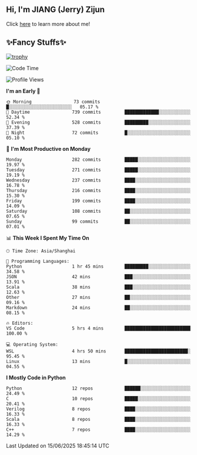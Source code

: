 ## Hi, I'm JIANG (Jerry) Zijun

Click [here](https://jzjerry.github.io/about/) to learn more about me!

## ✨Fancy Stuffs✨
[![trophy](https://github-profile-trophy.vercel.app/?username=jzjerry&theme=onedark)](https://github.com/ryo-ma/github-profile-trophy)
<!--START_SECTION:waka-->
![Code Time](http://img.shields.io/badge/Code%20Time-1%2C349%20hrs%2057%20mins-blue)

![Profile Views](http://img.shields.io/badge/Profile%20Views-4-blue)

**I'm an Early 🐤** 

```text
🌞 Morning                73 commits          █░░░░░░░░░░░░░░░░░░░░░░░░   05.17 % 
🌆 Daytime                739 commits         █████████████░░░░░░░░░░░░   52.34 % 
🌃 Evening                528 commits         █████████░░░░░░░░░░░░░░░░   37.39 % 
🌙 Night                  72 commits          █░░░░░░░░░░░░░░░░░░░░░░░░   05.10 % 
```
📅 **I'm Most Productive on Monday** 

```text
Monday                   282 commits         █████░░░░░░░░░░░░░░░░░░░░   19.97 % 
Tuesday                  271 commits         █████░░░░░░░░░░░░░░░░░░░░   19.19 % 
Wednesday                237 commits         ████░░░░░░░░░░░░░░░░░░░░░   16.78 % 
Thursday                 216 commits         ████░░░░░░░░░░░░░░░░░░░░░   15.30 % 
Friday                   199 commits         ████░░░░░░░░░░░░░░░░░░░░░   14.09 % 
Saturday                 108 commits         ██░░░░░░░░░░░░░░░░░░░░░░░   07.65 % 
Sunday                   99 commits          ██░░░░░░░░░░░░░░░░░░░░░░░   07.01 % 
```


📊 **This Week I Spent My Time On** 

```text
🕑︎ Time Zone: Asia/Shanghai

💬 Programming Languages: 
Python                   1 hr 45 mins        █████████░░░░░░░░░░░░░░░░   34.58 % 
JSON                     42 mins             ███░░░░░░░░░░░░░░░░░░░░░░   13.91 % 
Scala                    38 mins             ███░░░░░░░░░░░░░░░░░░░░░░   12.63 % 
Other                    27 mins             ██░░░░░░░░░░░░░░░░░░░░░░░   09.16 % 
Markdown                 24 mins             ██░░░░░░░░░░░░░░░░░░░░░░░   08.15 % 

🔥 Editors: 
VS Code                  5 hrs 4 mins        █████████████████████████   100.00 % 

💻 Operating System: 
WSL                      4 hrs 50 mins       ████████████████████████░   95.45 % 
Linux                    13 mins             █░░░░░░░░░░░░░░░░░░░░░░░░   04.55 % 
```

**I Mostly Code in Python** 

```text
Python                   12 repos            ██████░░░░░░░░░░░░░░░░░░░   24.49 % 
C                        10 repos            █████░░░░░░░░░░░░░░░░░░░░   20.41 % 
Verilog                  8 repos             ████░░░░░░░░░░░░░░░░░░░░░   16.33 % 
Scala                    8 repos             ████░░░░░░░░░░░░░░░░░░░░░   16.33 % 
C++                      7 repos             ████░░░░░░░░░░░░░░░░░░░░░   14.29 % 
```




 Last Updated on 15/06/2025 18:45:14 UTC
<!--END_SECTION:waka-->

